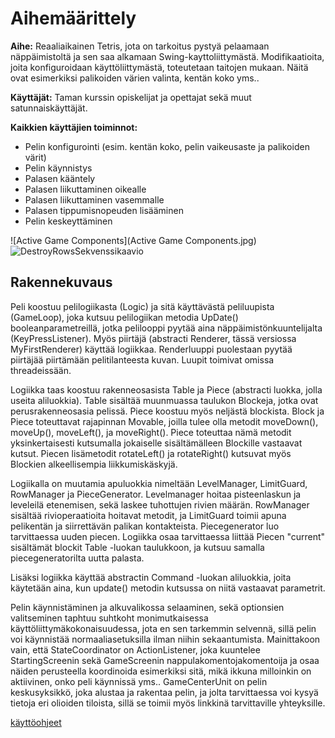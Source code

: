 # Aihemäärittely

**Aihe:** Reaaliaikainen Tetris, jota on tarkoitus pystyä pelaamaan näppäimistoltä ja sen saa alkamaan Swing-kayttoliittymästä. Modifikaatioita, joita konfiguroidaan käyttöliittymästä, toteutetaan taitojen mukaan. Näitä ovat esimerkiksi palikoiden värien valinta, kentän koko yms..

**Käyttäjät:** Taman kurssin opiskelijat ja opettajat sekä muut satunnaiskäyttäjät.

**Kaikkien käyttäjien toiminnot:**


- Pelin konfigurointi (esim. kentän koko, pelin vaikeusaste ja palikoiden värit)
- Pelin käynnistys
- Palasen kääntely
- Palasen liikuttaminen oikealle
- Palasen liikuttaminen vasemmalle
- Palasen tippumisnopeuden lisääminen
- Pelin keskeyttäminen

![Active Game Components](Active Game Components.jpg)
![DestroyRowsSekvenssikaavio](DestroyRowsSequenceDiagram.jpg)

## Rakennekuvaus

Peli koostuu pelilogiikasta (Logic) ja sitä käyttävästä peliluupista (GameLoop), joka kutsuu pelilogiikan metodia UpDate() booleanparametreillä, jotka pelilooppi pyytää aina näppäimistönkuuntelijalta (KeyPressListener). Myös piirtäjä (abstracti Renderer, tässä versiossa MyFirstRenderer) käyttää logiikkaa. Renderluuppi puolestaan pyytää piirtäjää piirtämään pelitilanteesta kuvan. Luupit toimivat omissa threadeissään.

Logiikka taas koostuu rakenneosasista Table ja Piece (abstracti luokka, jolla useita aliluokkia). Table sisältää muunmuassa taulukon Blockeja, jotka ovat perusrakenneosasia pelissä. Piece koostuu myös neljästä blockista. Block ja Piece toteuttavat rajapinnan Movable, joilla tulee olla metodit moveDown(), moveUp(), moveLeft(), ja moveRight(). Piece toteuttaa nämä metodit yksinkertaisesti kutsumalla jokaiselle sisältämälleen Blockille vastaavat kutsut. Piecen lisämetodit rotateLeft() ja rotateRight() kutsuvat myös Blockien alkeellisempia liikkumiskäskyjä. 

Logiikalla on muutamia apuluokkia nimeltään LevelManager, LimitGuard, RowManager ja PieceGenerator. Levelmanager hoitaa pisteenlaskun ja leveleilä etenemisen, sekä laskee tuhottujen rivien määrän. RowManager sisältää rivioperaatioita hoitavat metodit, ja LimitGuard toimii apuna pelikentän ja siirrettävän palikan kontakteista. Piecegenerator luo tarvittaessa uuden piecen. Logiikka osaa tarvittaessa liittää Piecen "current" sisältämät blockit Table -luokan taulukkoon, ja kutsuu samalla piecegeneratorilta uutta palasta.

Lisäksi logiikka käyttää abstractin Command -luokan aliluokkia, joita käytetään aina, kun update() metodin kutsussa on niitä vastaavat parametrit.

Pelin käynnistäminen ja alkuvalikossa selaaminen, sekä optionsien valitseminen taphtuu suhtkoht monimutkaisessa käyttöliittymäkokonaisuudessa, jota en sen tarkemmin selvennä, sillä pelin voi käynnistää normaaliasetuksilla ilman niihin sekaantumista. Mainittakoon vain, että StateCoordinator on ActionListener, joka kuuntelee StartingScreenin sekä GameScreenin nappulakomentojakomentoija ja osaa näiden perusteella koordinoida esimerkiksi sitä, mikä ikkuna milloinkin on aktiivinen, onko peli käynnissä yms.. GameCenterUnit on pelin keskusyksikkö, joka alustaa ja rakentaa pelin, ja jolta tarvittaessa voi kysyä tietoja eri olioiden tiloista, sillä se toimii myös linkkinä tarvittaville yhteyksille.  

[käyttöohjeet](kayttoohjeet.md)

